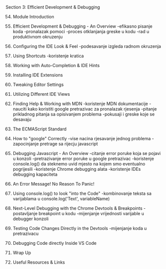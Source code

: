 Section 3: Efficient Development & Debugging

54. Module Introduction


55. Efficient Development & Debugging - An Overview
-efikasno pisanje koda
-pronalazak pomoci
-proces otklanjanja greske u kodu
-rad u produktivnom okruzenju


56. Configuring the IDE Look & Feel 
-podesavanje izgleda radnom okruzenja


57. Using Shortcuts
-koristenje kratica


58. Working with Auto-Completion & IDE Hints


59. Installing IDE Extensions


60. Tweaking Editor Settings


61. Utilizing Different IDE Views


62. Finding Help & Working with MDN 
-koristenje MDN dokumentacije
-nauciti kako koristiti google pretrazivac za pronalazak rjesenja
-pitanje prikladnog pitanja sa opisivanjem problema
-pokusaji i greske koje se desavaju 


63. The ECMAScript Standard


64. How to "google" Correctly
-vise nacina rjesavanje jednog problema
-zapocinjanje pretrage sa rijecju javascript 


65. Debugging Javascript - An Overview
-citanje error poruke koja se pojavi u konzoli
-pretrazivanje error poruke u google pretrazivac
-koristenje console.log() da steknemo uvid mjesto na kojem smo eventualno pogrijesili
-koristenje Chrome debugging alata
-koristenje IDEs debugging kapaciteta


66. An Error Message! No Reason To Panic!


67. Using console.log() to look "into the Code"
-kombinovanje teksta sa varijablama u console.log('Text', variableName)


68. Next-Level Debugging with the Chrome Devtools & Breakpoints
-postavljanje breakpoint u kodu
-mijenjanje vrijednosti varijable u debugger konzoli


69. Testing Code Changes Directly in the Devtools
-mijenjanje koda u pretrazivacu
 

70. Debugging Code directly Inside VS Code


71. Wrap Up


72. Useful Resources & Links
